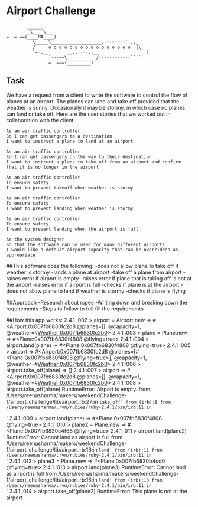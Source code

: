 Airport Challenge
=================

```
        ______
        _\____\___
=  = ==(____MA____)
          \_____\___________________,-~~~~~~~`-.._
          /     o o o o o o o o o o o o o o o o  |\_
          `~-.__       __..----..__                  )
                `---~~\___________/------------`````
                =  ===(_________)

```

Task
-----

We have a request from a client to write the software to control the flow of planes at an airport. The planes can land and take off provided that the weather is sunny. Occasionally it may be stormy, in which case no planes can land or take off.  Here are the user stories that we worked out in collaboration with the client:

```
As an air traffic controller
So I can get passengers to a destination
I want to instruct a plane to land at an airport

As an air traffic controller
So I can get passengers on the way to their destination
I want to instruct a plane to take off from an airport and confirm that it is no longer in the airport

As an air traffic controller
To ensure safety
I want to prevent takeoff when weather is stormy

As an air traffic controller
To ensure safety
I want to prevent landing when weather is stormy

As an air traffic controller
To ensure safety
I want to prevent landing when the airport is full

As the system designer
So that the software can be used for many different airports
I would like a default airport capacity that can be overridden as appropriate
```

##This software does the following:
    -does not allow plane to take off if weather is stormy
    -lands a plane at airport
    -take off a plane from airport
    -raises error if airport is empty
    -raises error if plane that is taking off is not at the airport
    -raises error if airport is full
    -checks if plane is at the airport
    -does not allow plane to land if weather is stormy
    -checks if plane is flying

##Approach
   -Research about rspec
   -Writing down and breaking down the requirements
   -Steps to follow to full fill the requirements

  ##How this app works:
  2.4.1 :002 > airport = Airport.new
 => #<Airport:0x007fb6830fc2d8 @planes=[], @capacity=1, @weather=#<Weather:0x007fb6830fc2b0>>
2.4.1 :003 > plane = Plane.new
 => #<Plane:0x007fb6830f4808 @flying=true>
2.4.1 :004 > airport.land(plane)
 => #<Plane:0x007fb6830f4808 @flying=true>
2.4.1 :005 > airport
 => #<Airport:0x007fb6830fc2d8 @planes=[#<Plane:0x007fb6830f4808 @flying=true>], @capacity=1, @weather=#<Weather:0x007fb6830fc2b0>>
2.4.1 :006 > airport.take_off(plane)
 => []
2.4.1 :007 > airport
 => #<Airport:0x007fb6830fc2d8 @planes=[], @capacity=1, @weather=#<Weather:0x007fb6830fc2b0>>
2.4.1 :008 > airport.take_off(plane)
RuntimeError: Airport is empty.
	from /Users/reenasharma/makers/weekendChallenge-1/airport_challenge/lib/airport.rb:27:in `take_off'
	from (irb):8
	from /Users/reenasharma/.rvm/rubies/ruby-2.4.1/bin/irb:11:in `<main>'
2.4.1 :009 > airport.land(plane)
 => #<Plane:0x007fb6830f4808 @flying=true>
2.4.1 :010 > plane2 = Plane.new
 => #<Plane:0x007fb6830c4f68 @flying=true>
2.4.1 :011 > airport.land(plane2)
RuntimeError: Cannot land as airport is full
	from /Users/reenasharma/makers/weekendChallenge-1/airport_challenge/lib/airport.rb:16:in `land'
	from (irb):11
	from /Users/reenasharma/.rvm/rubies/ruby-2.4.1/bin/irb:11:in `<main>'
2.4.1 :012 > plane3 = Plane.new
 => #<Plane:0x007fb6830b4cd0 @flying=true>
2.4.1 :013 > airport.land(plane3)
RuntimeError: Cannot land as airport is full
	from /Users/reenasharma/makers/weekendChallenge-1/airport_challenge/lib/airport.rb:16:in `land'
	from (irb):13
	from /Users/reenasharma/.rvm/rubies/ruby-2.4.1/bin/irb:11:in `<main>'
2.4.1 :014 > airport.take_off(plane2)
RuntimeError: This plane is not at the airport
